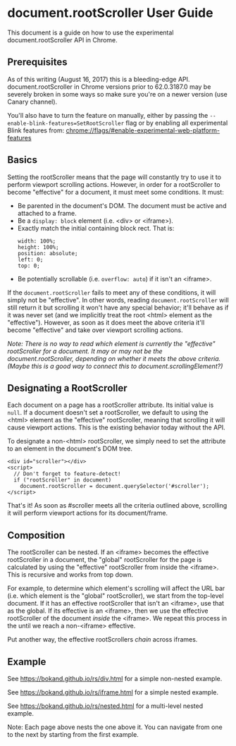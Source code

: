 # document.rootScroller User Guide

This document is a guide on how to use the experimental document.rootScroller
API in Chrome.

## Prerequisites

As of this writing (August 16, 2017) this is a bleeding-edge API.
document.rootScroller in Chrome versions prior to 62.0.3187.0 may be severely
broken in some ways so make sure you're on a newer version (use Canary
channel).

You'll also have to turn the feature on manually, either by passing the
`--enable-blink-features=SetRootScroller` flag or by enabling all experimental
Blink features from:
[chrome://flags/#enable-experimental-web-platform-features](chrome://flags/#enable-experimental-web-platform-features)

## Basics

Setting the rootScroller means that the page will constantly try to use it to
perform viewport scrolling actions. However, in order for a rootScroller to
become "effective" for a document, it must meet some conditions. It must:

  - Be parented in the document's DOM. The document must be active and attached
    to a frame.
  - Be a `display: block` element (i.e. &lt;div&gt; or &lt;iframe&gt;).
  - Exactly match the initial containing block rect. That is:
    ```
    width: 100%;
    height: 100%;
    position: absolute;
    left: 0;
    top: 0;
    ```
  - Be potentially scrollable (i.e.  `overflow: auto`) if it isn't an
    &lt;iframe&gt;.

If the `document.rootScroller` fails to meet any of these conditions, it will
simply not be "effective". In other words, reading `document.rootScroller` will
still return it but scrolling it won't have any special behavior; it'll behave
as if it was never set (and we implicitly treat the root &lt;html&gt; element
as the "effective"). However, as soon as it does meet the above criteria it'll
become "effective" and take over viewport scrolling actions.

_Note: There is no way to read which element is currently the "effective"
rootScroller for a document. It may or may not be the document.rootScroller,
depending on whether it meets the above criteria. (Maybe this is a good way
to connect this to document.scrollingElement?)_

## Designating a RootScroller

Each document on a page has a rootScroller attribute. Its initial value is
`null`. If a document doesn't set a rootScroller, we default to using the
&lt;html&gt; element as the "effective" rootScroller, meaning that scrolling it
will cause viewport actions. This is the existing behavior today without the
API.

To designate a non-&lt;html&gt; rootScroller, we simply need to set the
attribute to an element in the document's DOM tree.

```
<div id="scroller"></div>
<script>
  // Don't forget to feature-detect!
  if ("rootScroller" in document)
    document.rootScroller = document.querySelector('#scroller');
</script>
```

That's it! As soon as #scroller meets all the criteria outlined above,
scrolling it will perform viewport actions for its document/frame.

## Composition

The rootScroller can be nested. If an &lt;iframe&gt; becomes the effective
rootScroller in a document, the "global" rootScroller for the page is
calculated by using the "effective" rootScroller from inside the
&lt;iframe&gt;. This is recursive and works from top down.

For example, to determine which element's scrolling will affect the URL bar
(i.e. which element is the "global" rootScroller), we start from the
top-level document. If it has an effective rootScroller that isn't an
&lt;iframe&gt;, use that as the global. If its effective is an &lt;iframe&gt;,
then we use the effective rootScroller of the document _inside_ the
&lt;iframe&gt;. We repeat this process in the until we reach a
non-&lt;iframe&gt; effective.

Put another way, the effective rootScrollers _chain_ across iframes.

## Example

See https://bokand.github.io/rs/div.html for a simple non-nested example.

See https://bokand.github.io/rs/iframe.html for a simple nested example.

See https://bokand.github.io/rs/nested.html for a multi-level nested example.

Note: Each page above nests the one above it. You can navigate from one to the
next by starting from the first example.
